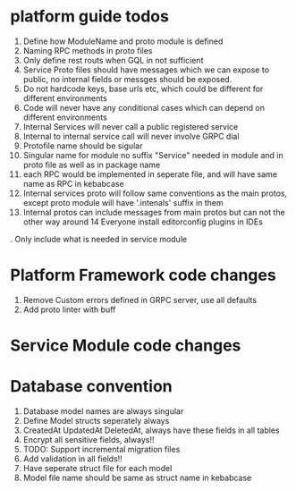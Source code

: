 # platform guide todos
1. Define how ModuleName and proto module is defined
2. Naming RPC methods in proto files
3. Only define rest routs when GQL in not sufficient
4. Service Proto files should have messages which we can expose to public, no internal fields or messges should be exposed.
5. Do not hardcode keys, base urls etc, which could be different for different environments
6. Code will never have any conditional cases which can depend on different environments
7. Internal Services will never call a public registered service
8. Internal to internal service call will never involve GRPC dial
9. Protofile name should be sigular
10. Singular name for module no suffix "Service" needed in module and in proto file as well as in package name
11. each RPC would be implemented in seperate file, and will have same name as RPC in kebabcase
12. Internal services proto will follow same conventions as the main protos, except proto module will have '.intenals' suffix in them 
13. Internal protos can include messages from main protos but can not the other way around
14 Everyone install editorconfig plugins in IDEs

. Only include what is needed in service module




# Platform Framework code changes
1. Remove Custom errors defined in GRPC server, use all defaults
2. Add proto linter with buff

# Service Module code changes


# Database convention 
1. Database model names are always singular
2. Define Model structs seperately always
3. CreatedAt UpdatedAt DeletedAt, always have these fields in all tables
4. Encrypt all sensitive fields, always!!
5. TODO: Support incremental migration files
6. Add validation in all fields!!
7. Have seperate struct file for each model
8. Model file name should be same as struct name in kebabcase